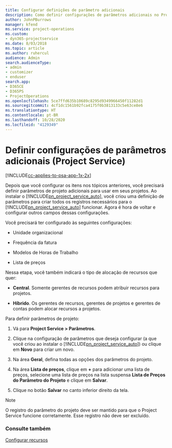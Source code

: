 ```yaml
---
title: Configurar definições de parâmetro adicionais
description: Como definir configurações de parâmetros adicionais no Project Service
author: JohnPBurrows
manager: kfend
ms.service: project-operations
ms.custom:
- dyn365-projectservice
ms.date: 8/03/2018
ms.topic: article
ms.author: ruhercul
audience: Admin
search.audienceType:
- admin
- customizer
- enduser
search.app:
- D365CE
- D365PS
- ProjectOperations
ms.openlocfilehash: 5ce7ffd635b10689c8295d9349966450f11282d1
ms.sourcegitcommit: 4cf1dc1561b92fca4175f0b3813133c5e63ce8e6
ms.translationtype: HT
ms.contentlocale: pt-BR
ms.lasthandoff: 10/28/2020
ms.locfileid: "4129349"
---
```

# <a name="configure-additional-parameter-settings-project-service"></a>Definir configurações de parâmetros adicionais (Project Service)

[!INCLUDE[cc-applies-to-psa-app-1x-2x](../includes/cc-applies-to-psa-app-1x-2x.md)]

Depois que você configurar os itens nos tópicos anteriores, você precisará definir parâmetros de projeto adicionais para usar em seus projetos. Ao instalar o [!INCLUDE[pn_project_service_auto](../includes/pn-project-service-auto.md)], você criou uma definição de parâmetros para criar todos os registros necessários para o [!INCLUDE[pn_project_service_auto](../includes/pn-project-service-auto.md)] funcionar. Agora é hora de voltar e configurar outros campos dessas configurações.  
  
 Você precisará ter configurado às seguintes configurações:  
  
-   Unidade organizacional  
  
-   Frequência da fatura  
  
-   Modelos de Horas de Trabalho  
  
-   Lista de preços  
 
Nessa etapa, você também indicará o tipo de alocação de recursos que quer:  
  
- **Central**. Somente gerentes de recursos podem atribuir recursos para projetos.  
  
- **Híbrido**. Os gerentes de recursos, gerentes de projetos e gerentes de contas podem alocar recursos a projetos.  
  
 
Para definir parâmetros de projeto:  
  
1. Vá para **Project Service > Parâmetros**.  
  
2. Clique na configuração de parâmetros que deseja configurar (a que você criou ao instalar o [!INCLUDE[pn_project_service_auto](../includes/pn-project-service-auto.md)]) ou clique em **Novo** para criar um novo.  
  
3. Na área **Geral**, defina todas as opções dos parâmetros do projeto.  
  
4. Na área **Lista de preços**, clique em **+** para adicionar uma lista de preços, selecione uma lista de preços na lista suspensa **Lista de Preços do Parâmetro do Projeto** e clique em **Salvar**.  
  
5. Clique no botão **Salvar** no canto inferior direito da tela.  

> [!NOTE]
> O registro do parâmetro do projeto deve ser mantido para que o Project Service funcione corretamente. Esse registro não deve ser excluído.

### <a name="see-also"></a>Consulte também  
 [Configurar recursos](../psa/set-up-resources.md)
